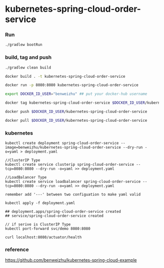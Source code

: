 # kubernetes-spring-cloud-order-service

### Run
```bash
./gradlew bootRun
```

### build, tag and push
```bash
./gradlew clean build
```

```bash
docker build . -t kubernetes-spring-cloud-order-service
```

```bash
docker run -p 8080:8080 kubernetes-spring-cloud-order-service
```

```bash
export DOCKER_ID_USER="benweizhu" ## put your docker-hub username
```


```bash
docker tag kubernetes-spring-cloud-order-service $DOCKER_ID_USER/kubernetes-spring-cloud-order-service
```

```bash
docker push $DOCKER_ID_USER/kubernetes-spring-cloud-order-service
```

```bash
docker pull $DOCKER_ID_USER/kubernetes-spring-cloud-order-service
```

### kubernetes

```
kubectl create deployment spring-cloud-order-service --image=benweizhu/kubernetes-spring-cloud-order-service --dry-run -o=yaml > deployment.yaml

//ClusterIP Type
kubectl create service clusterip spring-cloud-order-service --tcp=8080:8080 --dry-run -o=yaml >> deployment.yaml

//LoadBalancer Type
kubectl create service loadbalancer spring-cloud-order-service --tcp=8080:8080 --dry-run -o=yaml >> deployment.yaml

remember add '---' between two configuation to make yaml valid
```

```
kubectl apply -f deployment.yaml

## deployment.apps/spring-cloud-order-service created
## service/spring-cloud-order-service created
```

```
// if serive is ClusterIP Type
kubectl port-forward svc/demo 8080:8080
```

```
curl localhost:8080/actuator/health
```

### reference
https://github.com/benweizhu/kubernetes-spring-cloud-example